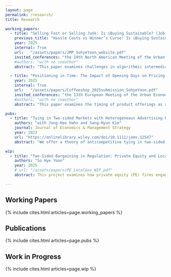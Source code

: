```yaml
---
layout: page
permalink: /research/
title: Research

working_papers: 
  - title: "Selling Fast or Selling Junk: Is iBuying Sustainable? (Job Market Paper)"
    previous_title: "Hassle Costs vs Winner’s Curse: Is iBuying Sustainable?"
    year: 2025
    internal: True
    url:   "/assets/papers/JMP_SohyeYoon_website.pdf"
    invited_conferences: "the 19th North American Meeting of the Urban Economics Association (Student Prize Session), the 1st Zurich–Oxford Doctoral Symposium on Real Estate Markets, the 2025 European Association for Research in Industrial Economics (EARIE) Annual Conference, the Econometric Society 2025 World Congress, and the 2025 American Real Estate and Urban Economics Association (AREUEA) National Conference"
    #authors: "with no coauthor"
    abstract: "This paper examines challenges in algorithmic intermediation and proposes a framework to mitigate adverse selection when private information about product quality is intertwined with private information about preferences. I examine these issues in the context of iBuyers—firms that offer instant home purchases using big-data-driven pricing models—and analyze why they have struggled to achieve sustainable profitability. I develop a model in which home sellers choose between selling to an iBuyer and listing on the open market based on two dimensions of private information: unobserved house quality and the hassle costs of traditional selling. Sellers may select an iBuyer either to avoid the time and effort of listing or because the iBuyer’s offer exceeds their expected market price, with the latter case generating adverse selection against the iBuyer. Using detailed transaction and listing data, I estimate the joint distribution of these factors, identified from repeated sales and seller choice following iBuyer entry. Counterfactual analyses show that a revenue-sharing contract mitigates adverse selection by improving selection incentives, while incorporating an LLM-based text score derived from unstructured listings further reduces informational frictions by providing a standardized signal of unobserved house quality. Together, these mechanisms enhance the viability of algorithmic transaction markets."

  - title: "Positioning in Time: The Impact of Opening Days on Pricing and Market Competition"
    year: 2025
    internal: True
    url:   "/assets/papers/Coffeeshop_2025submission_SohyeYoon.pdf"
    invited_conferences: "the 13th European Meeting of the Urban Economics Association"
    #authors: "with no coauthor"
    abstract: "This paper examines the timing of product offerings as an additional dimension of competition, expanding the understanding of firms’ positioning decisions. The analysis exploits a novel setting in the U.S. coffee shop industry during the COVID-19 pandemic, when labor shortages sharply increased operating costs and induced firms to compete on which days to open. Using mobile tracking and sales data, I estimate a structural model of demand, pricing, and operating-day choices under sticky (uniform) pricing. The results show that higher labor frictions reduce the number of operating days, and that price stickiness amplifies this effect by linking daily operations to weekly pricing incentives. Counterfactual simulations reveal that ignoring this interaction understates the welfare losses from higher operating costs, underscoring the importance of accounting for interdependent competitive dimensions—time and price—in assessing market outcomes."

pubs:
  - title: "Tying in Two-sided Markets with Heterogeneous Advertising Revenues and Negative Pricing"
    authors: "with Jong-Hee Hahn and Sang-Hyun Kim"
    journal: Journal of Economics & Management Strategy
    year: 2023
    url: "https://onlinelibrary.wiley.com/doi/10.1111/jems.12547"
    abstract: "We offer a theory of anticompetitive tying in two-sided markets when below-cost or negative pricing is possible. With the coexistence of two consumer groups (one regarding tying and tied goods as complementary and the other as independent), a tying-good monopolist may face difficulties in extracting rent under separate sales and wish to use tying to directly capture the large advertising revenue created in the complementary segment. We uncover two distinct mechanisms by which tying raises monopoly profits but reduces social welfare. Our theory of tying can be applied to real-world antitrust law enforcement, such as the Google Android case."

wip:
  - title: "Two-Sided Bargaining in Regulation: Private Equity and Local Government in Permits and Rezoning"
    authors: "So Hye Yoon"
    year: 2025
    # url: "/assets/papers/PE_LocalGov_WIP.pdf"  
    abstract: This project examines how private equity (PE) firms engage in two-sided bargaining with local governments to navigate regulatory processes and shape housing supply. Using permit, lobbying, and legislative data from the United States, I study whether PE ownership facilitates faster permitting, more successful rezoning applications, and ultimately more efficient development outcomes. Preliminary evidence from Chicago shows that permits for PE-owned properties are processed more quickly, underscoring how scale, financing capacity, and lobbying strength influence bargaining dynamics in urban development.

---
```


<div style="clear: both;"></div>

<h2>Working Papers</h2>
<div style="margin-left: 0; padding-left: 0;">
  {% include cites.html articles=page.working_papers %}
</div>

<h2>Publications</h2>
<div style="margin-left: 0; padding-left: 0;">
  {% include cites.html articles=page.pubs %}
</div>

<h2>Work in Progress</h2>
<div style="margin-left: 0; padding-left: 0;">
  {% include cites.html articles=page.wip %}
</div>

